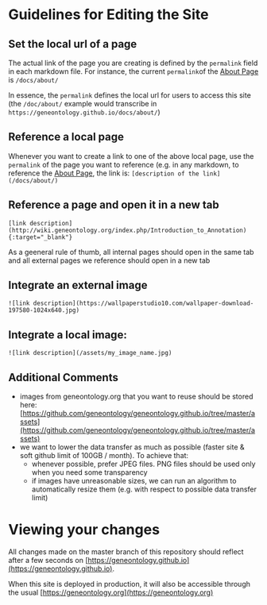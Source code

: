 # Guidelines for Editing the Site

## Set the local url of a page

The actual link of the page you are creating is defined by the `permalink` field in each markdown file.
For instance, the current `permalink`of the [About Page](https://github.com/geneontology/geneontology.github.io/blob/master/_docs/about.md) is `/docs/about/`

In essence, the `permalink` defines the local url for users to access this site (the `/doc/about/` example would transcribe in `https://geneontology.github.io/docs/about/`)

## Reference a local page

Whenever you want to create a link to one of the above local page, use the `permalink` of the page you want to reference (e.g. in any markdown, to reference the [About Page](https://github.com/geneontology/geneontology.github.io/blob/master/_docs/about.md), the link is: 
`[description of the link](/docs/about/)`

## Reference a page and open it in a new tab
`[link description](http://wiki.geneontology.org/index.php/Introduction_to_Annotation){:target="_blank"}`

As a geeneral rule of thumb, all internal pages should open in the same tab and all external pages we reference should open in a new tab

## Integrate an external image
`![link description](https://wallpaperstudio10.com/wallpaper-download-197580-1024x640.jpg)`

## Integrate a local image:
`![link description](/assets/my_image_name.jpg)`

## Additional Comments
* images from geneontology.org that you want to reuse should be stored here: [https://github.com/geneontology/geneontology.github.io/tree/master/assets](https://github.com/geneontology/geneontology.github.io/tree/master/assets)
* we want to lower the data transfer as much as possible (faster site & soft github limit of 100GB / month). To achieve that:
  * whenever possible, prefer JPEG files. PNG files should be used only when you need some transparency
  * if images have unreasonable sizes, we can run an algorithm to automatically resize them (e.g. with respect to possible data transfer limit)

# Viewing your changes
All changes made on the master branch of this repository should reflect after a few seconds on [https://geneontology.github.io](https://geneontology.github.io).

When this site is deployed in production, it will also be accessible through the usual [https://geneontology.org](https://geneontology.org)
